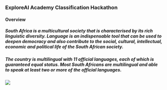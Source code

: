 ### ExploreAI Academy Classification Hackathon

#### Overview

##### South Africa is a multicultural society that is characterised by its rich linguistic diversity. Language is an indispensable tool that can be used to deepen democracy and also contribute to the social, cultural, intellectual, economic and political life of the South African society.

##### The country is multilingual with 11 official languages, each of which is guaranteed equal status. Most South Africans are multilingual and able to speak at least two or more of the official languages.

<p>
<img src="https://www.googleapis.com/download/storage/v1/b/kaggle-user-content/o/inbox%2F2205222%2F7f34544c1b1f61d1a5949bddacfd84a9%2FSouth_Africa_languages_2011.jpg?generation=1604393669339034&alt=media"></p>